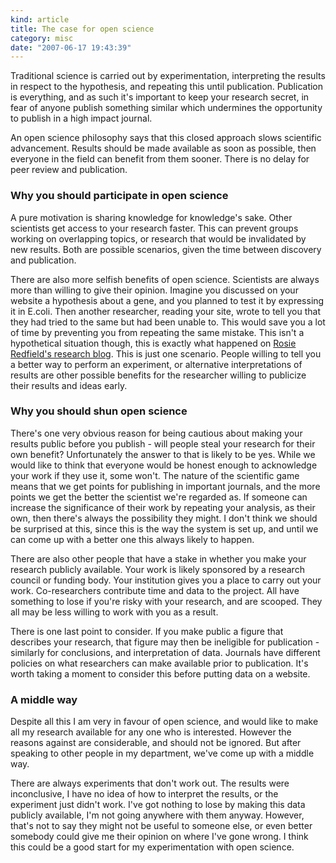 ```yaml
--- 
kind: article
title: The case for open science
category: misc
date: "2007-06-17 19:43:39"
---
```


Traditional science is carried out by experimentation, interpreting the results 
in respect to the hypothesis, and repeating this until publication. Publication 
is everything, and as such it's important to keep your research secret, in fear 
of anyone publish something similar which undermines the opportunity to publish 
in a high impact journal.

An open science philosophy says that this closed approach slows scientific 
advancement. Results should be made available as soon as possible, then 
everyone in the field can benefit from them sooner. There is no delay for peer 
review and publication.

### Why you should participate in open science

A pure motivation is sharing knowledge for knowledge's sake. Other scientists 
get access to your research faster. This can prevent groups working on 
overlapping topics, or research that would be invalidated by new results. Both 
are possible scenarios, given the time between discovery and publication.

There are also more selfish benefits of open science. Scientists are always 
more than willing to give their opinion. Imagine you discussed on your website 
a hypothesis about a gene, and you planned to test it by expressing it in 
E.coli. Then another researcher, reading your site, wrote to tell you that they 
had tried to the same but had been unable to. This would save you a lot of time 
by preventing you from repeating the same mistake. This isn't a hypothetical 
situation though, this is exactly what happened on <a 
href="http://rrresearch.fieldofscience.com/2007/05/which-e-coli-is-best.html">Rosie 
Redfield's research blog</a>. This is just one scenario. People willing to tell 
you a better way to perform an experiment, or alternative interpretations of 
results are other possible benefits for the researcher willing to publicize 
their results and ideas early.

### Why you should shun open science

There's one very obvious reason for being cautious about making your results 
public before you publish - will people steal your research for their own 
benefit? Unfortunately the answer to that is likely to be yes. While we would 
like to think that everyone would be honest enough to acknowledge your work if 
they use it, some won't. The nature of the scientific game means that we get 
points for publishing in important journals, and the more points we get the 
better the scientist we're regarded as. If someone can increase the 
significance of their work by repeating your analysis, as their own, then 
there's always the possibility they might. I don't think we should be surprised 
at this, since this is the way the system is set up, and until we can come up 
with a better one this always likely to happen.

There are also other people that have a stake in whether you make your research 
publicly available. Your work is likely sponsored by a research council or 
funding body. Your institution gives you a place to carry out your work. 
Co-researchers contribute time and data to the project. All have something to 
lose if you're risky with your research, and are scooped. They all may be less 
willing to work with you as a result.

There is one last point to consider. If you make public a figure that describes 
your research, that figure may then be ineligible for publication - similarly 
for conclusions, and interpretation of data. Journals have different policies 
on what researchers can make available prior to publication. It's worth taking 
a moment to consider this before putting data on a website.

### A middle way

Despite all this I am very in favour of open science, and would like to make 
all my research available for any one who is interested. However the reasons 
against are considerable, and should not be ignored. But after speaking to 
other people in my department, we've come up with a middle way.

There are always experiments that don't work out. The results were 
inconclusive, I have no idea of how to interpret the results, or the experiment 
just didn't work. I've got nothing to lose by making this data publicly 
available, I'm not going anywhere with them anyway. However, that's not to say 
they might not be useful to someone else, or even better somebody could give me 
their opinion on where I've gone wrong. I think this could be a good start for 
my experimentation with open science.

